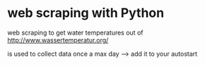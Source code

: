 # web scraping with Python

web scraping to get water temperatures out of http://www.wassertemperatur.org/

is used to collect data once a max day --> add it to your autostart
